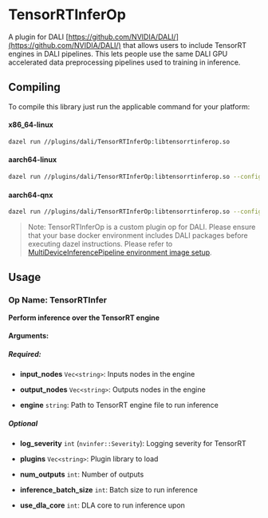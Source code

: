 # TensorRTInferOp 

A plugin for DALI [https://github.com/NVIDIA/DALI/](https://github.com/NVIDIA/DALI/) that allows users to include TensorRT engines in DALI pipelines. This lets people use the same DALI GPU accelerated data preprocessing pipelines used to training in inference.

## Compiling

To compile this library just run the applicable command for your platform:

#### x86_64-linux

```sh
dazel run //plugins/dali/TensorRTInferOp:libtensorrtinferop.so
```

#### aarch64-linux

```sh
dazel run //plugins/dali/TensorRTInferOp:libtensorrtinferop.so --config=[D5L/L4T]-toolchain
```

#### aarch64-qnx

```sh
dazel run //plugins/dali/TensorRTInferOp:libtensorrtinferop.so --config=D5Q-toolchain
```
> Note: TensorRTInferOp is a custom plugin op for DALI. Please ensure that your base docker environment includes DALI packages before executing dazel instructions. Please refer to [MultiDeviceInferencePipeline environment image setup](../../../MultiDeviceInferencePipeline/README.md).

## Usage 

### Op Name: TensorRTInfer

__Perform inference over the TensorRT engine__

#### Arguments:

##### **Required**:

- __input_nodes__ `Vec<string>`: Inputs nodes in the engine

- __output_nodes__ `Vec<string>`: Outputs nodes in the engine

- __engine__ `string`: Path to TensorRT engine file to run inference

##### **Optional**

- __log_severity__ `int` (`nvinfer::Severity`): Logging severity for TensorRT

- __plugins__ `Vec<string>`: Plugin library to load

- __num_outputs__ `int`: Number of outputs

- __inference_batch_size__ `int`: Batch size to run inference

- __use_dla_core__ `int`: DLA core to run inference upon